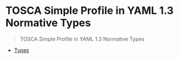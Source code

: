 # TOSCA Simple Profile in YAML 1.3 Normative Types

> TOSCA Simple Profile in YAML 1.3 Normative Types

- [Types](types.yaml)
